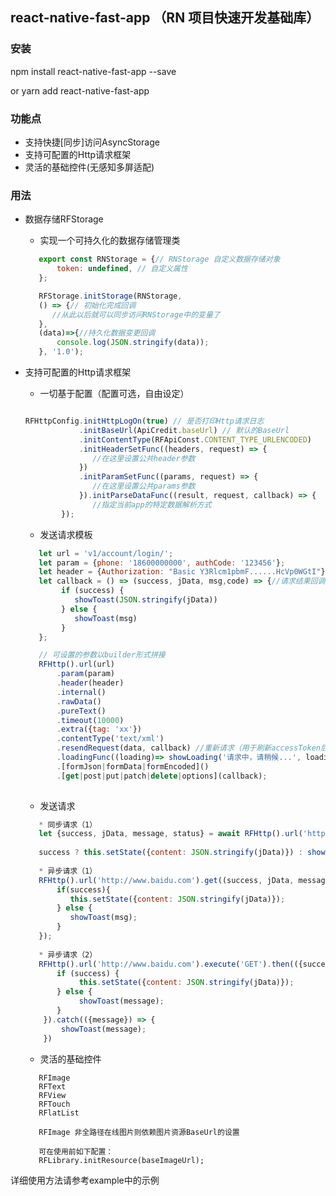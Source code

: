 ## react-native-fast-app （RN 项目快速开发基础库）

### 安装

npm install react-native-fast-app --save 

or yarn add react-native-fast-app


### 功能点

  * 支持快捷[同步]访问AsyncStorage
  * 支持可配置的Http请求框架
  * 灵活的基础控件(无感知多屏适配)


### 用法 

   * 数据存储RFStorage
   
     * 实现一个可持久化的数据存储管理类
     
     ```jsx 
        export const RNStorage = {// RNStorage 自定义数据存储对象
            token: undefined, // 自定义属性
        };
     ```
     
     ```jsx 
        RFStorage.initStorage(RNStorage, 
        () => {// 初始化完成回调
           //从此以后就可以同步访问RNStorage中的变量了
        },
        (data)=>{//持久化数据变更回调
            console.log(JSON.stringify(data));
        }, '1.0');
     ```
    
   * 支持可配置的Http请求框架
   
     * 一切基于配置（配置可选，自由设定）
     
      ```jsx 
      
      RFHttpConfig.initHttpLogOn(true) // 是否打印Http请求日志
                  .initBaseUrl(ApiCredit.baseUrl) // 默认的BaseUrl
                  .initContentType(RFApiConst.CONTENT_TYPE_URLENCODED)
                  .initHeaderSetFunc((headers, request) => {
                     //在这里设置公共header参数
                  })
                  .initParamSetFunc((params, request) => {
                     //在这里设置公共params参数
                  }).initParseDataFunc((result, request, callback) => {
                     //指定当前app的特定数据解析方式
              });
      ```
     
     * 发送请求模板
     
     ```jsx 
        let url = 'v1/account/login/';
        let param = {phone: '18600000000', authCode: '123456'};
        let header = {Authorization: "Basic Y3Rlcm1pbmF......HcVp0WGtI"};
        let callback = () => (success, jData, msg,code) => {//请求结果回调
             if (success) {
                showToast(JSON.stringify(jData))
             } else {
                showToast(msg)
             }
        };
     
        // 可设置的参数以builder形式拼接
        RFHttp().url(url)
            .param(param)
            .header(header)
            .internal()
            .rawData()
            .pureText()
            .timeout(10000)
            .extra({tag: 'xx'})
            .contentType('text/xml')
            .resendRequest(data, callback) //重新请求（用于刷新accessToken后，重新发关已经失败的请求）
            .loadingFunc((loading)=> showLoading('请求中，请稍候...', loading))
            .[formJson|formData|formEncoded]()
            .[get|post|put|patch|delete|options](callback);
       
     ```
     
     * 发送请求
     
     ```jsx
        * 同步请求（1）
        let {success, jData, message, status} = await RFHttp().url('http://www.baidu.com').execute('GET');
        
        success ? this.setState({content: JSON.stringify(jData)}) : showToast(message);
        
        * 异步请求（1）
        RFHttp().url('http://www.baidu.com').get((success, jData, message, status)=>{
            if(success){
               this.setState({content: JSON.stringify(jData)});
            } else {
               showToast(msg);
            }
        });
                
        * 异步请求（2）
        RFHttp().url('http://www.baidu.com').execute('GET').then(({success, jData, message, status}) => {
            if (success) {
                 this.setState({content: JSON.stringify(jData)});
            } else {
                 showToast(message);
            }
         }).catch(({message}) => {
             showToast(message);
         })
     ```
     
     * 灵活的基础控件
     ```
        RFImage
        RFText
        RFView
        RFTouch
        RFlatList
        
        RFImage 非全路径在线图片则依赖图片资源BaseUrl的设置
        
        可在使用前如下配置：
        RFLibrary.initResource(baseImageUrl);
     ```
    
 
  详细使用方法请参考example中的示例
